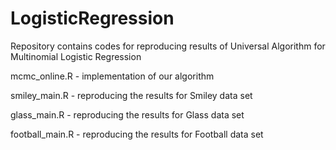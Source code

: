 # LogisticRegression
Repository contains codes for reproducing results of Universal Algorithm for Multinomial Logistic Regression

mcmc_online.R - implementation of our algorithm

smiley_main.R - reproducing the results for Smiley data set

glass_main.R - reproducing the results for Glass data set

football_main.R - reproducing the results for Football data set
